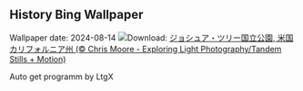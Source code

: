 ## History Bing Wallpaper
Wallpaper date: 2024-08-14
![](https://www.bing.com/th?id=OHR.JoshuaTreeNP_JA-JP9735541892_UHD.jpg&w=1000)Download: [ジョシュア・ツリー国立公園, 米国 カリフォルニア州 (© Chris Moore - Exploring Light Photography/Tandem Stills + Motion)](https://www.bing.com/th?id=OHR.JoshuaTreeNP_JA-JP9735541892_UHD.jpg)

Auto get programm by LtgX
